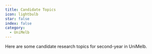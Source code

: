```yaml
---
title: Candidate Topics
icon: lightbulb
star: false
index: false
category:
  - UniMelb
---
```


Here are some candidate research topics for second-year in UniMelb.
